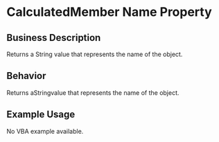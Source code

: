 # CalculatedMember Name Property

## Business Description
Returns a String value that represents the name of the object.

## Behavior
Returns  aStringvalue that represents the name of the object.

## Example Usage
No VBA example available.
